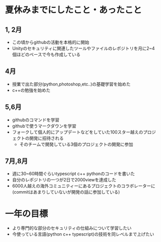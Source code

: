 # 夏休みまでにしたこと・あったこと

## 1, 2月
- この頃からgithubの活動を本格的に開始
- Unityのセキュリティに関連したツールやファイルのレポジトリを月に2~4個ほどのペースで今も作成している

## 4月
- 授業で出た部分(python,photoshop,etc..)の基礎学習を始めた
- c++の勉強を始めた

## 5,6月
- githubのコマンドを学習
- githubで使うマークダウンを学習
- フォークして個人的にアップデートなどをしていた100スター越えのプロジェクトの開発に招待される
  - そのチームで開発している3個のプロジェクトの開発に参加

## 7月,8月
- 週に30~60時間ぐらいtypescript c++ pythonのコードを書いた
- 自分のレポジトリの一つが2日で2000viewを達成した
- 6000人越えの海外コミュニティーにあるプロジェクトのコラボレーターに (commitはあまりしていないが開発の話に参加している)

# 一年の目標
- より専門的な部分のセキュリティの仕組みについて学習したい
- 今使っている言語(python c++ typescript)の技術を同レベルまで上げたい
